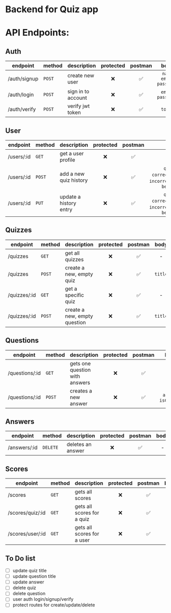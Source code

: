 # Backend for Quiz app

# API Endpoints:

## Auth

| endpoint     | method | description        | protected | postman |           body            |
| ------------ | ------ | ------------------ | :-------: | :-----: | :-----------------------: |
| /auth/signup | `POST` | create new user    |    ❌     |   ✅    | `name` `email` `password` |
| /auth/login  | `POST` | sign in to account |    ❌     |   ✅    |    `email` `password`     |
| /auth/verify | `POST` | verify jwt token   |    ❌     |   ✅    |          `token`          |

## User

| endpoint   | method | description            | protected | postman |                               body                               |
| ---------- | ------ | ---------------------- | :-------: | :-----: | :--------------------------------------------------------------: |
| /users/:id | `GET`  | get a user profile     |    ❌     |   ✅    |                                -                                 |
| /users/:id | `POST` | add a new quiz history |    ❌     |   ✅    | `quiz_id`, `correctQuestions`, `incorrectQuestions`, `bestScore` |
| /users/:id | `PUT`  | update a history entry |    ❌     |   ✅    | `quiz_id`, `correctQuestions`, `incorrectQuestions`, `bestScore` |

## Quizzes

| endpoint     | method | description                  | protected | postman |  body   |
| ------------ | ------ | ---------------------------- | :-------: | :-----: | :-----: |
| /quizzes     | `GET`  | get all quizzes              |    ❌     |   ✅    |    -    |
| /quizzes     | `POST` | create a new, empty quiz     |    ❌     |   ✅    | `title` |
| /quizzes/:id | `GET`  | get a specific quiz          |    ❌     |   ✅    |    -    |
| /quizzes/:id | `POST` | create a new, empty question |    ❌     |   ✅    | `title` |

## Questions

| endpoint       | method | description                    | protected | postman |         body          |
| -------------- | ------ | ------------------------------ | :-------: | :-----: | :-------------------: |
| /questions/:id | `GET`  | gets one question with answers |    ❌     |   ✅    |           -           |
| /questions/:id | `POST` | creates a new answer           |    ❌     |   ✅    | `answer`, `isCorrect` |

## Answers

| endpoint     | method   | description       | protected | postman | body |
| ------------ | -------- | ----------------- | :-------: | :-----: | :--: |
| /answers/:id | `DELETE` | deletes an answer |    ❌     |   ✅    |  -   |

## Scores

| endpoint         | method | description                | protected | postman | body |
| ---------------- | ------ | -------------------------- | :-------: | :-----: | :--: |
| /scores          | `GET`  | gets all scores            |    ❌     |   ✅    |  -   |
| /scores/quiz/:id | `GET`  | gets all scores for a quiz |    ❌     |   ✅    |  -   |
| /scores/user/:id | `GET`  | gets all scores for a user |    ❌     |   ✅    |  -   |

## To Do list

- [ ] update quiz title
- [ ] update question title
- [ ] update answer
- [ ] delete quiz
- [ ] delete question
- [ ] user auth login/signup/verify
- [ ] protect routes for create/update/delete
